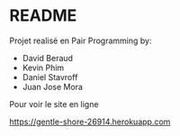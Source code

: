 # README

Projet realisé en Pair Programming by:
* David Beraud
* Kevin Phim
* Daniel Stavroff
* Juan Jose Mora

Pour voir le site en ligne

https://gentle-shore-26914.herokuapp.com


